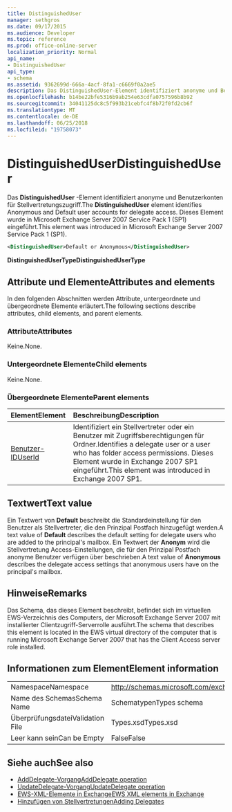 ```yaml
---
title: DistinguishedUser
manager: sethgros
ms.date: 09/17/2015
ms.audience: Developer
ms.topic: reference
ms.prod: office-online-server
localization_priority: Normal
api_name:
- DistinguishedUser
api_type:
- schema
ms.assetid: 9362699d-666a-4acf-8fa1-c6669f0a2ae5
description: Das DistinguishedUser-Element identifiziert anonyme und Benutzerkonten für Stellvertretungszugriff. Dieses Element wurde in Microsoft Exchange Server 2007 Service Pack 1 (SP1) eingeführt.
ms.openlocfilehash: b14be22bfe5316b9ab254e63cdfa0757596b8b92
ms.sourcegitcommit: 34041125dc8c5f993b21cebfc4f8b72f0fd2cb6f
ms.translationtype: MT
ms.contentlocale: de-DE
ms.lasthandoff: 06/25/2018
ms.locfileid: "19758073"
---
```

# <a name="distinguisheduser"></a><span data-ttu-id="5e4b0-104">DistinguishedUser</span><span class="sxs-lookup"><span data-stu-id="5e4b0-104">DistinguishedUser</span></span>

<span data-ttu-id="5e4b0-105">Das **DistinguishedUser** -Element identifiziert anonyme und Benutzerkonten für Stellvertretungszugriff.</span><span class="sxs-lookup"><span data-stu-id="5e4b0-105">The **DistinguishedUser** element identifies Anonymous and Default user accounts for delegate access.</span></span> <span data-ttu-id="5e4b0-106">Dieses Element wurde in Microsoft Exchange Server 2007 Service Pack 1 (SP1) eingeführt.</span><span class="sxs-lookup"><span data-stu-id="5e4b0-106">This element was introduced in Microsoft Exchange Server 2007 Service Pack 1 (SP1).</span></span> 
  
```xml
<DistinguishedUser>Default or Anonymous</DistinguishedUser>
```

 <span data-ttu-id="5e4b0-107">**DistinguishedUserType**</span><span class="sxs-lookup"><span data-stu-id="5e4b0-107">**DistinguishedUserType**</span></span>
## <a name="attributes-and-elements"></a><span data-ttu-id="5e4b0-108">Attribute und Elemente</span><span class="sxs-lookup"><span data-stu-id="5e4b0-108">Attributes and elements</span></span>

<span data-ttu-id="5e4b0-109">In den folgenden Abschnitten werden Attribute, untergeordnete und übergeordnete Elemente erläutert.</span><span class="sxs-lookup"><span data-stu-id="5e4b0-109">The following sections describe attributes, child elements, and parent elements.</span></span>
  
### <a name="attributes"></a><span data-ttu-id="5e4b0-110">Attribute</span><span class="sxs-lookup"><span data-stu-id="5e4b0-110">Attributes</span></span>

<span data-ttu-id="5e4b0-111">Keine.</span><span class="sxs-lookup"><span data-stu-id="5e4b0-111">None.</span></span>
  
### <a name="child-elements"></a><span data-ttu-id="5e4b0-112">Untergeordnete Elemente</span><span class="sxs-lookup"><span data-stu-id="5e4b0-112">Child elements</span></span>

<span data-ttu-id="5e4b0-113">Keine.</span><span class="sxs-lookup"><span data-stu-id="5e4b0-113">None.</span></span>
  
### <a name="parent-elements"></a><span data-ttu-id="5e4b0-114">Übergeordnete Elemente</span><span class="sxs-lookup"><span data-stu-id="5e4b0-114">Parent elements</span></span>

|<span data-ttu-id="5e4b0-115">**Element**</span><span class="sxs-lookup"><span data-stu-id="5e4b0-115">**Element**</span></span>|<span data-ttu-id="5e4b0-116">**Beschreibung**</span><span class="sxs-lookup"><span data-stu-id="5e4b0-116">**Description**</span></span>|
|:-----|:-----|
|[<span data-ttu-id="5e4b0-117">Benutzer-ID</span><span class="sxs-lookup"><span data-stu-id="5e4b0-117">UserId</span></span>](userid.md) <br/> |<span data-ttu-id="5e4b0-118">Identifiziert ein Stellvertreter oder ein Benutzer mit Zugriffsberechtigungen für Ordner.</span><span class="sxs-lookup"><span data-stu-id="5e4b0-118">Identifies a delegate user or a user who has folder access permissions.</span></span> <span data-ttu-id="5e4b0-119">Dieses Element wurde in Exchange 2007 SP1 eingeführt.</span><span class="sxs-lookup"><span data-stu-id="5e4b0-119">This element was introduced in Exchange 2007 SP1.</span></span>  <br/> |
   
## <a name="text-value"></a><span data-ttu-id="5e4b0-120">Textwert</span><span class="sxs-lookup"><span data-stu-id="5e4b0-120">Text value</span></span>

<span data-ttu-id="5e4b0-121">Ein Textwert von **Default** beschreibt die Standardeinstellung für den Benutzer als Stellvertreter, die den Prinzipal Postfach hinzugefügt werden.</span><span class="sxs-lookup"><span data-stu-id="5e4b0-121">A text value of **Default** describes the default setting for delegate users who are added to the principal's mailbox.</span></span> <span data-ttu-id="5e4b0-122">Ein Textwert der **Anonym** wird die Stellvertretung Access-Einstellungen, die für den Prinzipal Postfach anonyme Benutzer verfügen über beschrieben.</span><span class="sxs-lookup"><span data-stu-id="5e4b0-122">A text value of **Anonymous** describes the delegate access settings that anonymous users have on the principal's mailbox.</span></span> 
  
## <a name="remarks"></a><span data-ttu-id="5e4b0-123">Hinweise</span><span class="sxs-lookup"><span data-stu-id="5e4b0-123">Remarks</span></span>

<span data-ttu-id="5e4b0-124">Das Schema, das dieses Element beschreibt, befindet sich im virtuellen EWS-Verzeichnis des Computers, der Microsoft Exchange Server 2007 mit installierter Clientzugriff-Serverrolle ausführt.</span><span class="sxs-lookup"><span data-stu-id="5e4b0-124">The schema that describes this element is located in the EWS virtual directory of the computer that is running Microsoft Exchange Server 2007 that has the Client Access server role installed.</span></span>
  
## <a name="element-information"></a><span data-ttu-id="5e4b0-125">Informationen zum Element</span><span class="sxs-lookup"><span data-stu-id="5e4b0-125">Element information</span></span>

|||
|:-----|:-----|
|<span data-ttu-id="5e4b0-126">Namespace</span><span class="sxs-lookup"><span data-stu-id="5e4b0-126">Namespace</span></span>  <br/> |http://schemas.microsoft.com/exchange/services/2006/types  <br/> |
|<span data-ttu-id="5e4b0-127">Name des Schemas</span><span class="sxs-lookup"><span data-stu-id="5e4b0-127">Schema Name</span></span>  <br/> |<span data-ttu-id="5e4b0-128">Schematypen</span><span class="sxs-lookup"><span data-stu-id="5e4b0-128">Types schema</span></span>  <br/> |
|<span data-ttu-id="5e4b0-129">Überprüfungsdatei</span><span class="sxs-lookup"><span data-stu-id="5e4b0-129">Validation File</span></span>  <br/> |<span data-ttu-id="5e4b0-130">Types.xsd</span><span class="sxs-lookup"><span data-stu-id="5e4b0-130">Types.xsd</span></span>  <br/> |
|<span data-ttu-id="5e4b0-131">Leer kann sein</span><span class="sxs-lookup"><span data-stu-id="5e4b0-131">Can be Empty</span></span>  <br/> |<span data-ttu-id="5e4b0-132">False</span><span class="sxs-lookup"><span data-stu-id="5e4b0-132">False</span></span>  <br/> |
   
## <a name="see-also"></a><span data-ttu-id="5e4b0-133">Siehe auch</span><span class="sxs-lookup"><span data-stu-id="5e4b0-133">See also</span></span>

- [<span data-ttu-id="5e4b0-134">AddDelegate-Vorgang</span><span class="sxs-lookup"><span data-stu-id="5e4b0-134">AddDelegate operation</span></span>](adddelegate-operation.md)  
- [<span data-ttu-id="5e4b0-135">UpdateDelegate-Vorgang</span><span class="sxs-lookup"><span data-stu-id="5e4b0-135">UpdateDelegate operation</span></span>](updatedelegate-operation.md)
- [<span data-ttu-id="5e4b0-136">EWS-XML-Elemente in Exchange</span><span class="sxs-lookup"><span data-stu-id="5e4b0-136">EWS XML elements in Exchange</span></span>](ews-xml-elements-in-exchange.md)
- [<span data-ttu-id="5e4b0-137">Hinzufügen von Stellvertretungen</span><span class="sxs-lookup"><span data-stu-id="5e4b0-137">Adding Delegates</span></span>](http://msdn.microsoft.com/library/3a744150-66a3-4a13-9433-793603ba5038%28Office.15%29.aspx)

